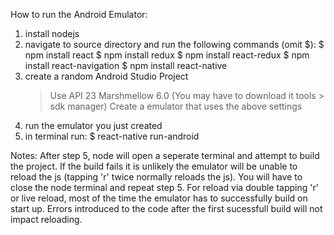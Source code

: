 How to run the Android Emulator:

1) install nodejs
2) navigate to source directory and run the following commands (omit $):
    $ npm install react
    $ npm install redux
    $ npm install react-redux
    $ npm install react-navigation
    $ npm install react-native
3) create a random Android Studio Project
    > Use API 23 Marshmellow 6.0 (You may have to download it tools > sdk manager)
    > Create a emulator that uses the above settings
4) run the emulator you just created
5) in terminal run: $ react-native run-android

Notes: After step 5, node will open a seperate terminal and attempt to build
the project. If the build fails it is unlikely the emulator will be unable to
reload the js (tapping 'r' twice normally reloads the js). You will have to
close the node terminal and repeat step 5. For reload via double tapping 'r'
or live reload, most of the time the emulator has to successfully build on
start up. Errors introduced to the code after the first sucessfull build
will not impact reloading.
